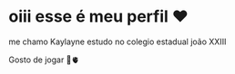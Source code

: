 # oiii esse é meu perfil ❤️
me chamo Kaylayne estudo no colegio estadual joão XXIII

Gosto de jogar 🏀🫀
